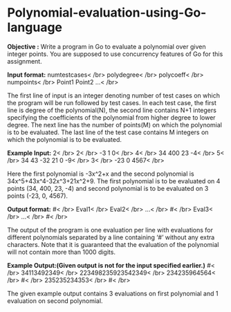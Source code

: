 # Polynomial-evaluation-using-Go-language
**Objective :** Write a program in Go to evaluate a polynomial over given integer points. You are supposed to use concurrency features of Go for this assignment.

**Input format:**
numtestcases< /br>
polydegree< /br>
polycoeff< /br>
numpoints< /br>
Point1 Point2 …< /br>

The first line of input is an integer denoting number of test cases on which the program will be run followed by test cases. In each test case, the first line is degree of the polynomial(N), the second line contains N+1 integers specifying the coefficients of the polynomial from higher degree to lower degree. The next line has the number of points(M) on which the polynomial is to be evaluated. The last line of the test case contains M integers on which the polynomial is to be evaluated.

**Example Input:**
2< /br>
2< /br>
-3 1 0< /br>
4< /br>
34 400 23 -4< /br>
5< /br>
34 43 -32 21 0 -9< /br>
3< /br>
-23 0 4567< /br>

Here the first polynomial is -3x^2+x and the second polynomial is 34x^5+43x^4-32x^3+21x^2+9.
The first polynomial is to be evaluated on 4 points (34, 400, 23, -4) and second polynomial is to be evaluated on 3 points (-23, 0, 4567).

**Output format:**
\#< /br>
Eval1< /br>
Eval2< /br>
...< /br>
\#< /br>
Eval3< /br>
...< /br>
\#< /br>

The output of the program is one evaluation per line with evaluations for different polynomials separated by a line containing ‘#’ without any extra characters. Note that it is guaranteed that the evaluation of the polynomial will not contain more than 1000 digits.

**Example Output:(Given output is not for the input specified earlier.)**
\#< /br>
34113492349< /br>
223498235923542349< /br>
234235964564< /br>
\#< /br>
235235234353< /br>
\#< /br>

The given example output contains 3 evaluations on first polynomial and 1 evaluation on second polynomial.
